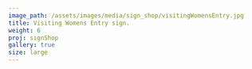 ```yaml
---
image_path: /assets/images/media/sign_shop/visitingWomensEntry.jpg
title: Visiting Womens Entry sign.
weight: 6
proj: signShop
gallery: true
size: large
---
```


